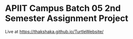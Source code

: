 # APIIT Campus Batch 05 2nd Semester Assignment Project

Live at https://thakshaka.github.io/TurtleWebsite/
